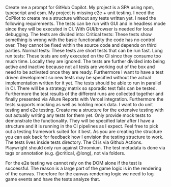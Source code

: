 Create me a prompt for GitHub Copilot. My project is a SPA using npm, typescript and esm. My project is missing e2e + unit testing. I need the CoPilot to create me a structure without any tests written yet. I need the following requirements. The tests can be run with GUI and in headless mode since they will be executed in CI. With GUI/browser is needed for local debugging. The tests are divided into: Critical tests: These tests show something is wrong with the basic functionality the code has no control over. They cannot be fixed within the source code and depends on third parties. Normal tests: These tests are short tests that can be run fast. Long run tests: These tests are only executed on the CI since they consume too much time. Locally they are ignored. The tests are further divided into being active and inactive because not all tests are working out of the box and need to be activated once they are ready. Furthermore I want to have a test driven development so new tests may be specified without the actual implementation written for it yet. The tests should be able to run in parallel in CI. There will be a strategy matrix so sporadic test fails can be tested. Furthermore the test results of the different runs are collected together and finally presented via Allure Reports with Vercel integration. Furthermore the tests supports mocking as well as holding mock data. I want to do unit testing and e2e testing. Create me a structure for the extensive testing with out actually writing any tests for them yet. Only provide mock tests to demonstrate the functionality. They will be specified later after I have a structure and it is running in the CI pipelines as I expect. Feel free to pick out a testing framework suited for it best. As you are creating the structure you can ask back for feedback how I envision the testing structure to work.
The tests lives inside tests directory. The CI is via Github Actions. Playwright should only run against Chromium. The test metadata is done via tags or annotation (e.g. @critical, @long), not via folders.

For the e2e testing we cannot rely on the DOM alone if the test is successful. The reason is a large part of the game logic is in the rendering of the canvas.
Therefore for the canvas rendering logic we need to log game events and have the tests analyze that.
